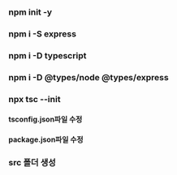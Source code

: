 ### npm init -y
### npm i -S express
### npm i -D typescript
### npm i -D @types/node @types/express
### npx tsc --init
#### tsconfig.json파일 수정
#### package.json파일 수정
### src 폴더 생성
